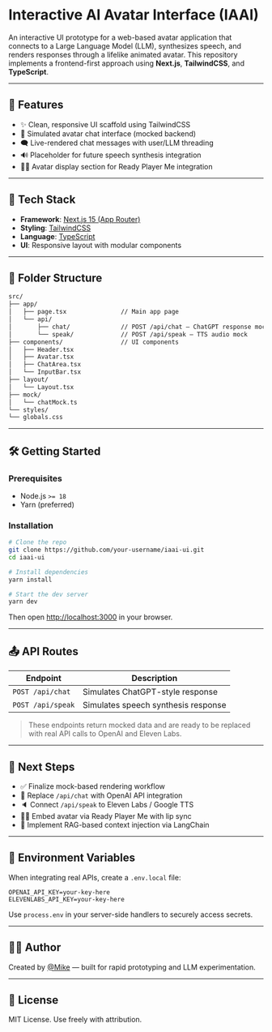 # Interactive AI Avatar Interface (IAAI)

An interactive UI prototype for a web-based avatar application that connects to a Large Language Model (LLM), synthesizes speech, and renders responses through a lifelike animated avatar. This repository implements a frontend-first approach using **Next.js**, **TailwindCSS**, and **TypeScript**.

---

## 🚀 Features

- ✨ Clean, responsive UI scaffold using TailwindCSS
- 🧠 Simulated avatar chat interface (mocked backend)
- 🗨️ Live-rendered chat messages with user/LLM threading
- 🔊 Placeholder for future speech synthesis integration
- 🧑‍🎤 Avatar display section for Ready Player Me integration

---

## 🧱 Tech Stack

- **Framework**: [Next.js 15 (App Router)](https://nextjs.org)
- **Styling**: [TailwindCSS](https://tailwindcss.com)
- **Language**: [TypeScript](https://www.typescriptlang.org)
- **UI**: Responsive layout with modular components

---

## 📁 Folder Structure

```bash
src/
├── app/
│   ├── page.tsx               // Main app page
│   └── api/
│       ├── chat/              // POST /api/chat — ChatGPT response mock
│       └── speak/             // POST /api/speak — TTS audio mock
├── components/                // UI components
│   ├── Header.tsx
│   ├── Avatar.tsx
│   ├── ChatArea.tsx
│   └── InputBar.tsx
├── layout/
│   └── Layout.tsx
├── mock/
│   └── chatMock.ts
└── styles/
└── globals.css
```

---

## 🛠️ Getting Started

### Prerequisites

- Node.js `>= 18`
- Yarn (preferred)

### Installation

```bash
# Clone the repo
git clone https://github.com/your-username/iaai-ui.git
cd iaai-ui

# Install dependencies
yarn install

# Start the dev server
yarn dev
```

Then open [http://localhost:3000](http://localhost:3000) in your browser.

---

## 📤 API Routes

| Endpoint          | Description                         |
| ----------------- | ----------------------------------- |
| `POST /api/chat`  | Simulates ChatGPT-style response    |
| `POST /api/speak` | Simulates speech synthesis response |

> These endpoints return mocked data and are ready to be replaced with real API calls to OpenAI and Eleven Labs.

---

## 📌 Next Steps

- ✅ Finalize mock-based rendering workflow
- 🔄 Replace `/api/chat` with OpenAI API integration
- 🔈 Connect `/api/speak` to Eleven Labs / Google TTS
- 🧑‍🎨 Embed avatar via Ready Player Me with lip sync
- 🧠 Implement RAG-based context injection via LangChain

---

## 🔐 Environment Variables

When integrating real APIs, create a `.env.local` file:

```env
OPENAI_API_KEY=your-key-here
ELEVENLABS_API_KEY=your-key-here
```

Use `process.env` in your server-side handlers to securely access secrets.

---

## 👨‍💻 Author

Created by [@Mike](https://github.com/MikeBlakeway) — built for rapid prototyping and LLM experimentation.

---

## 📄 License

MIT License. Use freely with attribution.
